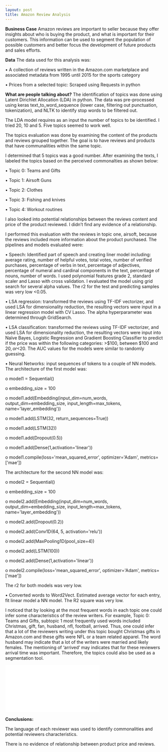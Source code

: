 ```yaml
---
layout: post
title: Amazon Review Analysis
---
```


**Business Case**
Amazon reviews are important to seller because they offer insights about who is buying the product, and what is important for their customers.  This information can be used to segment the population of possible customers and better focus the development of future products and sales efforts.

**Data**
The data used for this analysis was:

•	 A collection of reviews written in the Amazon.com marketplace and associated metadata from 1995 until 2015 for the sports category

•	Prices from a selected topic: Scraped using Requests in python

**What are people talking about?**
The identification of topics was done using Latent Dirichlet Allocation (LDA) in python. The data was pre-processed using keras text_to_word_sequence (lower case, filtering out punctuation, tokenization), and NLTK to identify stop words to be filtered out.

The LDA model requires as an input the number of topics to be identified. I tried 20, 10 and 5. Five topics seemed to work well.

The topics evaluation was done by examining the content of the products and reviews grouped together. The goal is to have reviews and products that have communalities within the same topic.

I determined that 5 topics was a good number. After examining the texts, I labeled the topics based on the perceived commonalties as shown below:

  •	Topic 0: Teams and Gifts
  
  •	Topic 1: Airsoft Guns
  
  •	Topic 2: Clothes
  
  •	Topic 3: Fishing and knives
  
  •	Topic 4: Workout routines

I also looked into potential relationships between the reviews content and price of the product reviewed. I didn’t find any evidence of a relationship. 

I performed this evaluation with the reviews in topic one, airsoft, because the reviews included more information about the product purchased. The pipelines and models evaluated were:

•	Speech: Identified part of speech and creating liner model including: average rating, number of helpful votes, total votes, number of verified purchases, percentage of verbs in text, percentage of adjectives, percentage of numeral and cardinal components in the text, percentage of nouns, number of words. I used polynomial features grade 2, standard scaler and Lasso with cross validation. I evaluated the model using grid search for several alpha values. The r2 for the test and predicting samples was very low <0.05.

•	LSA regression: transformed the reviews using TF-IDF vectorizer, and used LSA for dimensionality reduction, the resulting vectors were input in a linear regression model with CV Lasso. The alpha hyperparameter was determined through GridSearch. 

•	LSA classification: transformed the reviews using TF-IDF vectorizer, and used LSA for dimensionality reduction, the resulting vectors were input into Naïve Bayes, Logistic Regression and Gradient Boosting Classifier to predict if the price was within the following categories: >$100, between $100 and $20, or <$20. The AUC values for the models were similar to randomly guessing.

•	 Neural Networks: input sequences of tokens to a couple of NN models. The architecture of the first model was:

o	model1 = Sequential()

o	embedding_size = 100

o	model1.add(Embedding(input_dim=num_words,
                    output_dim=embedding_size,
                    input_length=max_tokens,
                    name='layer_embedding'))
                    
o	model1.add(LSTM(32, return_sequences=True))

o	model1.add(LSTM(32))

o	model1.add(Dropout(0.5))

o	model1.add(Dense(1,activation='linear'))

o	model1.compile(loss='mean_squared_error',
              	optimizer='Adam',
              	metrics=['mae'])
                
The architecture for the second NN model was:

o	model2 = Sequential()

o	embedding_size = 100

o	model2.add(Embedding(input_dim=num_words,
output_dim=embedding_size,
input_length=max_tokens,
name='layer_embedding'))

o	model2.add(Dropout(0.2))

o	model2.add(Conv1D(64, 5, activation='relu'))

o	model2.add(MaxPooling1D(pool_size=4))

o	model2.add(LSTM(100))

o	model2.add(Dense(1,activation='linear'))

o	model2.compile(loss='mean_squared_error',
optimizer='Adam',
metrics=['mae'])

The r2 for both models was very low.

•	Converted words to Word2Vect. Estimated average vector for each entry, fit linear model a NN model. The R2 square was very low.

I noticed that by looking at the most frequent words in each topic one could infer some characteristics of the review writers. For example, Topic 0: Teams and Gifts, subtopic 1 most frequently used words included Christmas, gift, fan, husband, nfl, football, arrived. Thus, one could infer that a lot of the reviewers writing under this topic bought Christmas gifts in Amazon.com and these gifts were NFL or a team related apparel. The word husband may indicate that a lot of the writers were married and likely females. The mentioning of ‘arrived’ may indicates that for these reviewers arrival time was important. Therefore, the topics could also be used as a segmentation tool.

![Alt](/mcarolinag.github.io/images/lda0.html "Frequent Words in Topic 0")
    
**Conclusions:**

The language of each reviewer was used to identify commonalities and potential reviewers characteristics.

There is no evidence of relationship between product price and reviews.
